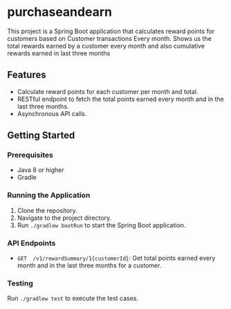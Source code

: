 # purchaseandearn

This project is a Spring Boot application that calculates reward points for customers based on Customer  transactions Every month.
Shows us the total rewards earned by a customer every month and also cumulative rewards earned in last three months

## Features

- Calculate reward points for each customer per month and total.
- RESTful endpoint to fetch the total points earned every month and in the last three months.
- Asynchronous API calls.

## Getting Started

### Prerequisites

- Java 8 or higher
- Gradle

### Running the Application

1. Clone the repository.
2. Navigate to the project directory.
3. Run `./gradlew bootRun` to start the Spring Boot application.

### API Endpoints

- `GET  /v1/rewardSummary/1{customerId}`: Get total points earned every month and in the last three months for a customer.

### Testing

Run `./gradlew test` to execute the test cases.

